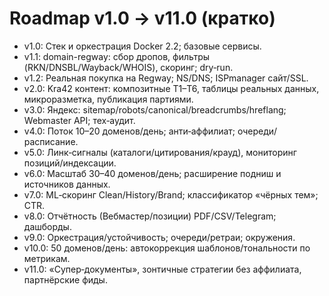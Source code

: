# Roadmap v1.0 → v11.0 (кратко)

- v1.0: Стек и оркестрация Docker 2.2; базовые сервисы.
- v1.1: domain-regway: сбор дропов, фильтры (RKN/DNSBL/Wayback/WHOIS), скоринг; dry‑run.
- v1.2: Реальная покупка на Regway; NS/DNS; ISPmanager сайт/SSL.
- v2.0: Kra42 контент: композитные T1–T6, таблицы реальных данных, микроразметка, публикация партиями.
- v3.0: Яндекс: sitemap/robots/canonical/breadcrumbs/hreflang; Webmaster API; тех‑аудит.
- v4.0: Поток 10–20 доменов/день; анти‑аффилиат; очереди/расписание.
- v5.0: Линк‑сигналы (каталоги/цитирования/крауд), мониторинг позиций/индексации.
- v6.0: Масштаб 30–40 доменов/день; расширение подниш и источников данных.
- v7.0: ML‑скоринг Clean/History/Brand; классификатор «чёрных тем»; CTR.
- v8.0: Отчётность (Вебмастер/позиции) PDF/CSV/Telegram; дашборды.
- v9.0: Оркестрация/устойчивость; очереди/ретраи; окружения.
- v10.0: 50 доменов/день: автокоррекция шаблонов/тональности по метрикам.
- v11.0: «Супер‑документы», зонтичные стратегии без аффилиата, партнёрские фиды.
